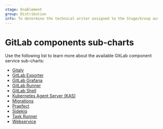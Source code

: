 ```yaml
---
stage: Enablement
group: Distribution
info: To determine the technical writer assigned to the Stage/Group associated with this page, see https://about.gitlab.com/handbook/engineering/ux/technical-writing/#designated-technical-writers
---
```


# GitLab components sub-charts

Use the following list to learn more about the available GitLab component
service sub-charts:

- [Gitaly](gitaly/index.md)
- [GitLab Exporter](gitlab-exporter/index.md)
- [GitLab Grafana](gitlab-grafana/index.md)
- [GitLab Runner](gitlab-runner/index.md)
- [GitLab Shell](gitlab-shell/index.md)
- [Kubernetes Agent Server (KAS)](kas/index.md)
- [Migrations](migrations/index.md)
- [Praefect](praefect/index.md)
- [Sidekiq](sidekiq/index.md)
- [Task Runner](task-runner/index.md)
- [Webservice](webservice/index.md)
